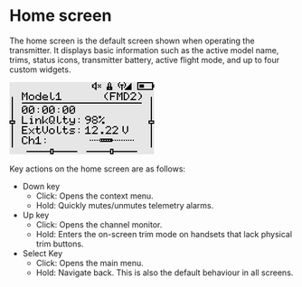 # Home screen

The home screen is the default screen shown when operating the transmitter. It displays basic information such as the active model name, trims, status icons, transmitter battery, active flight mode, and up to four custom widgets.

<p align="left">
<img src="images/screenshots/home_screen.png"/>
</p>

Key actions on the home screen are as follows:

- Down key
    - Click: Opens the context menu.
    - Hold:  Quickly mutes/unmutes telemetry alarms.
- Up key
    - Click: Opens the channel monitor.
    - Hold:  Enters the on-screen trim mode on handsets that lack physical trim buttons.
- Select Key
    - Click: Opens the main menu.
    - Hold: Navigate back. This is also the default behaviour in all screens.

